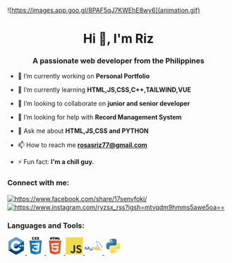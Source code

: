 ![https://images.app.goo.gl/8PAF5qJ7KWEhE8wy6](animation.gif)
<h1 align="center">Hi 👋, I'm Riz</h1>
<h3 align="center">A passionate web developer from the Philippines</h3>

- 🔭 I’m currently working on **Personal Portfolio**

- 🌱 I’m currently learning **HTML,JS,CSS,C++,TAILWIND,VUE**

- 👯 I’m looking to collaborate on **junior and senior developer**

- 🤝 I’m looking for help with **Record Management System**

- 💬 Ask me about **HTML,JS,CSS and PYTHON**

- 📫 How to reach me **rosasriz77@gmail.com**

- ⚡ Fun fact: **I'm a chill guy.**

<h3 align="left">Connect with me:</h3>
<p align="left">
<a href="https://fb.com/https://www.facebook.com/share/17senvfoki/" target="blank"><img align="center" src="https://raw.githubusercontent.com/rahuldkjain/github-profile-readme-generator/master/src/images/icons/Social/facebook.svg" alt="https://www.facebook.com/share/17senvfoki/" height="30" width="40" /></a>
<a href="https://instagram.com/https://www.instagram.com/ryzsx_rss?igsh=mtvqdm9hmms5awe5oa==" target="blank"><img align="center" src="https://raw.githubusercontent.com/rahuldkjain/github-profile-readme-generator/master/src/images/icons/Social/instagram.svg" alt="https://www.instagram.com/ryzsx_rss?igsh=mtvqdm9hmms5awe5oa==" height="30" width="40" /></a>
</p>

<h3 align="left">Languages and Tools:</h3>
<p align="left"> <a href="https://www.w3schools.com/cpp/" target="_blank" rel="noreferrer"> <img src="https://raw.githubusercontent.com/devicons/devicon/master/icons/cplusplus/cplusplus-original.svg" alt="cplusplus" width="40" height="40"/> </a> <a href="https://www.w3schools.com/css/" target="_blank" rel="noreferrer"> <img src="https://raw.githubusercontent.com/devicons/devicon/master/icons/css3/css3-original-wordmark.svg" alt="css3" width="40" height="40"/> </a> <a href="https://www.w3.org/html/" target="_blank" rel="noreferrer"> <img src="https://raw.githubusercontent.com/devicons/devicon/master/icons/html5/html5-original-wordmark.svg" alt="html5" width="40" height="40"/> </a> <a href="https://developer.mozilla.org/en-US/docs/Web/JavaScript" target="_blank" rel="noreferrer"> <img src="https://raw.githubusercontent.com/devicons/devicon/master/icons/javascript/javascript-original.svg" alt="javascript" width="40" height="40"/> </a> <a href="https://www.mysql.com/" target="_blank" rel="noreferrer"> <img src="https://raw.githubusercontent.com/devicons/devicon/master/icons/mysql/mysql-original-wordmark.svg" alt="mysql" width="40" height="40"/> </a> <a href="https://www.python.org" target="_blank" rel="noreferrer"> <img src="https://raw.githubusercontent.com/devicons/devicon/master/icons/python/python-original.svg" alt="python" width="40" height="40"/> </a> </p>
